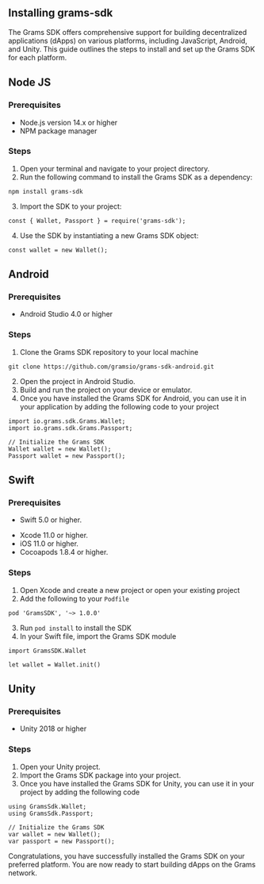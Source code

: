 ## Installing grams-sdk

The Grams SDK offers comprehensive support for building decentralized applications (dApps) on various platforms, including JavaScript, Android, and Unity. This guide outlines the steps to install and set up the Grams SDK for each platform.

## Node JS

### Prerequisites

* Node.js version 14.x or higher
* NPM package manager

### Steps

1. Open your terminal and navigate to your project directory.
2. Run the following command to install the Grams SDK as a dependency:

```
npm install grams-sdk
```

3.  Import the SDK to your project:

```
const { Wallet, Passport } = require('grams-sdk');
```

4.  Use the SDK by instantiating a new Grams SDK object:

```
const wallet = new Wallet();
```

## Android

### Prerequisites

* Android Studio 4.0 or higher

### Steps

1. Clone the Grams SDK repository to your local machine

```
git clone https://github.com/gramsio/grams-sdk-android.git
```

2.  Open the project in Android Studio.
3.  Build and run the project on your device or emulator.
4. Once you have installed the Grams SDK for Android, you can use it in your application by adding the following code to your project

```
import io.grams.sdk.Grams.Wallet;
import io.grams.sdk.Grams.Passport;

// Initialize the Grams SDK
Wallet wallet = new Wallet();
Passport wallet = new Passport();
```

## Swift

### Prerequisites

* Swift 5.0 or higher.
- Xcode 11.0 or higher.
- iOS 11.0 or higher.
- Cocoapods 1.8.4 or higher.

### Steps

1.  Open Xcode and create a new project or open your existing project
2. Add the following to your `Podfile`

```
pod 'GramsSDK', '~> 1.0.0'
```

3. Run `pod install` to install the SDK
4. In your Swift file, import the Grams SDK module

```
import GramsSDK.Wallet

let wallet = Wallet.init()
```

## Unity

### Prerequisites

* Unity 2018 or higher

### Steps

1.  Open your Unity project.
2.  Import the Grams SDK package into your project.
3. Once you have installed the Grams SDK for Unity, you can use it in your project by adding the following code

```
using GramsSdk.Wallet;
using GramsSdk.Passport;

// Initialize the Grams SDK
var wallet = new Wallet();
var passport = new Passport();
```

Congratulations, you have successfully installed the Grams SDK on your preferred platform. You are now ready to start building dApps on the Grams network.